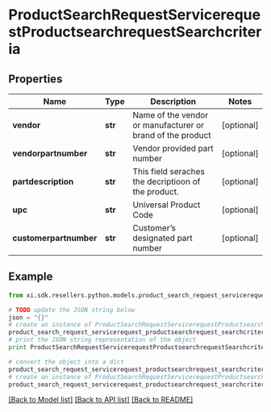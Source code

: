 # ProductSearchRequestServicerequestProductsearchrequestSearchcriteria


## Properties

Name | Type | Description | Notes
------------ | ------------- | ------------- | -------------
**vendor** | **str** | Name of the vendor or manufacturer or brand of the product | [optional] 
**vendorpartnumber** | **str** | Vendor provided part number | [optional] 
**partdescription** | **str** | This field seraches the decriptioon of the product. | [optional] 
**upc** | **str** | Universal Product Code | [optional] 
**customerpartnumber** | **str** | Customer’s designated part number  | [optional] 

## Example

```python
from xi.sdk.resellers.python.models.product_search_request_servicerequest_productsearchrequest_searchcriteria import ProductSearchRequestServicerequestProductsearchrequestSearchcriteria

# TODO update the JSON string below
json = "{}"
# create an instance of ProductSearchRequestServicerequestProductsearchrequestSearchcriteria from a JSON string
product_search_request_servicerequest_productsearchrequest_searchcriteria_instance = ProductSearchRequestServicerequestProductsearchrequestSearchcriteria.from_json(json)
# print the JSON string representation of the object
print ProductSearchRequestServicerequestProductsearchrequestSearchcriteria.to_json()

# convert the object into a dict
product_search_request_servicerequest_productsearchrequest_searchcriteria_dict = product_search_request_servicerequest_productsearchrequest_searchcriteria_instance.to_dict()
# create an instance of ProductSearchRequestServicerequestProductsearchrequestSearchcriteria from a dict
product_search_request_servicerequest_productsearchrequest_searchcriteria_form_dict = product_search_request_servicerequest_productsearchrequest_searchcriteria.from_dict(product_search_request_servicerequest_productsearchrequest_searchcriteria_dict)
```
[[Back to Model list]](../README.md#documentation-for-models) [[Back to API list]](../README.md#documentation-for-api-endpoints) [[Back to README]](../README.md)


